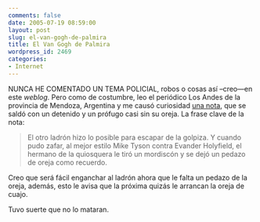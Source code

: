 ```yaml
---
comments: false
date: 2005-07-19 08:59:00
layout: post
slug: el-van-gogh-de-palmira
title: El Van Gogh de Palmira
wordpress_id: 2469
categories:
- Internet
---
```


NUNCA HE COMENTADO UN TEMA POLICIAL, robos o cosas así –creo—en este _weblog_. Pero como de costumbre, leo el periódico Los Andes de la provincia de Mendoza, Argentina y me causó curiosidad [una nota](http://www.losandes.com.ar/2005/0719/portada/nota262838_1.htm), que se saldó con un detenido y un prófugo casi sin su oreja. La frase clave de la nota:





> El otro ladrón hizo lo posible para escapar de la golpiza. Y cuando pudo zafar, al mejor estilo Mike Tyson contra Evander Holyfield, el hermano de la quiosquera le tiró un mordiscón y se dejó un pedazo de oreja como recuerdo.





Creo que será fácil enganchar al ladrón ahora que le falta un pedazo de la oreja, además, esto le avisa que la próxima quizás le arrancan la oreja de cuajo.





Tuvo suerte que no lo mataran.
